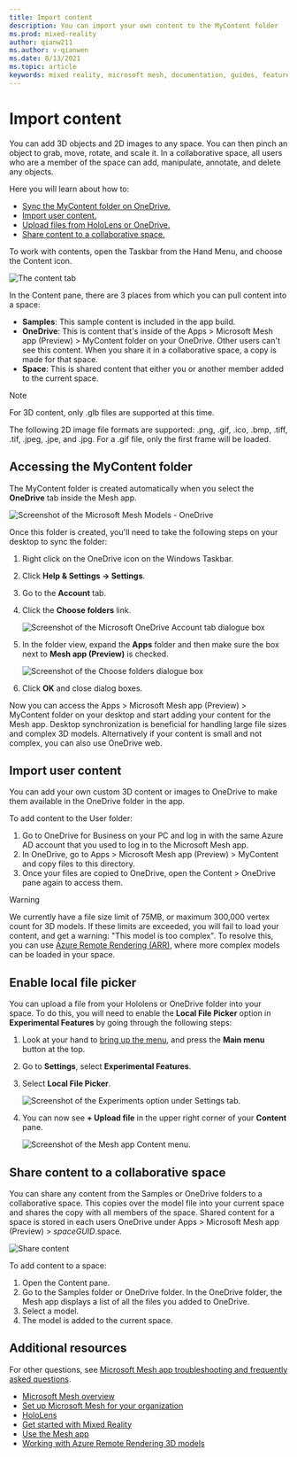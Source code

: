 ```yaml
---
title: Import content
description: You can import your own content to the MyContent folder
ms.prod: mixed-reality
author: qianw211
ms.author: v-qianwen
ms.date: 8/13/2021
ms.topic: article
keywords: mixed reality, microsoft mesh, documentation, guides, features, holograms, spaces
---
```


# Import content

You can add 3D objects and 2D images to any space. You can then pinch an object to grab, move, rotate, and scale it. In a collaborative space, all users who are a member of the space can add, manipulate, annotate, and delete any objects.  

Here you will learn about how to:

* [Sync the MyContent folder on OneDrive.](#accessing-the-mycontent-folder)
* [Import user content.](#import-user-content)
* [Upload files from HoloLens or OneDrive.](#enable-local-file-picker)
* [Share content to a collaborative space.](#share-content-to-a-collaborative-space)

To work with contents, open the Taskbar from the Hand Menu, and choose the Content icon.

![The content tab](media\content-pane.jpg)

In the Content pane, there are 3 places from which you can pull content into a space:

- **Samples**: This sample content is included in the app build.
- **OneDrive**: This is content that's inside of the Apps > Microsoft Mesh app (Preview) > MyContent folder on your OneDrive. Other users can't see this content. When you share it in a collaborative space, a copy is made for that space.
- **Space**: This is shared content that either you or another member added to the current space.

> [!NOTE]
> For 3D content, only .glb files are supported at this time.

The following 2D image file formats are supported: .png, .gif, .ico, .bmp, .tiff, .tif, .jpeg, .jpe, and .jpg.  For a .gif file, only the first frame will be loaded.

## Accessing the MyContent folder

The MyContent folder is created automatically when you select the **OneDrive** tab inside the Mesh app.  

![Screenshot of the Microsoft Mesh Models - OneDrive](media\mesh-onedrive.jpg)

Once this folder is created, you'll need to take the following steps on your desktop to sync the folder:

1. Right click on the OneDrive icon on the Windows Taskbar.
1. Click **Help & Settings -> Settings**.
1. Go to the **Account** tab.
1. Click the **Choose folders** link.

    ![Screenshot of the Microsoft OneDrive Account tab dialogue box](media\onedrive-choose-folders.png)

1. In the folder view, expand the **Apps** folder and then make sure the box next to **Mesh app (Preview)** is checked.

    ![Screenshot of the Choose folders dialogue box](media\mesh-app-folder.png)

1. Click **OK** and close dialog boxes.

Now you can access the Apps > Microsoft Mesh app (Preview) > MyContent folder on your desktop and start adding your content for the Mesh app.  Desktop synchronization is beneficial for handling large file sizes and complex 3D models.  Alternatively if your content is small and not complex, you can also use OneDrive web.

## Import user content

You can add your own custom 3D content or images to OneDrive to make them available in the OneDrive folder in the app.

To add content to the User folder:

1. Go to OneDrive for Business on your PC and log in with the same Azure AD account that you used to log in to the Microsoft Mesh app.
1. In OneDrive, go to Apps > Microsoft Mesh app (Preview) > MyContent and copy files to this directory.
1. Once your files are copied to OneDrive, open the Content > OneDrive pane again to access them.

>[!Warning]
>We currently have a file size limit of 75MB, or maximum 300,000 vertex count for 3D models. If these limits are exceeded, you will fail to load your content, and get a warning: "This model is too complex". To resolve this, you can use [Azure Remote Rendering (ARR)](/mesh/mesh-app/arr-content), where more complex models can be loaded in your space.

## Enable local file picker

You can upload a file from your Hololens or OneDrive folder into your space.  To do this, you will need to enable the **Local File Picker** option in **Experimental Features** by going through the following steps:  

1. Look at your hand to [bring up the menu](use-mesh.md#the-hand-menu), and press the **Main menu** button at the top.
1. Go to **Settings**, select **Experimental Features**.
1. Select **Local File Picker**.

    ![Screenshot of the **Experiments** option under **Settings** tab.](media\experimental-features-local-files.png)

1. You can now see **+ Upload file** in the upper right corner of your **Content** pane.

     ![Screenshot of the Mesh app **Content** menu.](media\content-upload-files.jpg)

## Share content to a collaborative space

You can share any content from the Samples or OneDrive folders to a collaborative space. This copies over the model file into your current space and shares the copy with all members of the space. Shared content for a space is stored in each users OneDrive under Apps > Microsoft Mesh app (Preview) > _spaceGUID_.space.

![Share content](media\share-content.png)

To add content to a space:

1. Open the Content pane.
1. Go to the Samples folder or OneDrive folder. In the OneDrive folder, the Mesh app displays a list of all the files you added to OneDrive.
1. Select a model.
1. The model is added to the current space.

## Additional resources

For other questions, see [Microsoft Mesh app troubleshooting and frequently asked questions](../faq.md).

- [Microsoft Mesh overview](../../overview.md)
- [Set up Microsoft Mesh for your organization](../../provisioning.md)
- [HoloLens](/hololens/)
- [Get started with Mixed Reality](/windows/mixed-reality/discover/get-started-with-mr)
- [Use the Mesh app](use-mesh.md)
- [Working with Azure Remote Rendering 3D models](arr-content.md)
